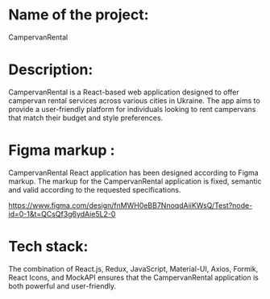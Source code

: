 # Name of the project:

CampervanRental

# Description:

CampervanRental is a React-based web application designed to offer campervan rental services across
various cities in Ukraine. The app aims to provide a user-friendly platform for individuals looking
to rent campervans that match their budget and style preferences.

# Figma markup :

CampervanRental React application has been designed according to Figma markup. The markup for the
CampervanRental application is fixed, semantic and valid according to the requested specifications.

https://www.figma.com/design/fnMWH0eBB7NnoqdAiiKWsQ/Test?node-id=0-1&t=QCsQf3g6ydAie5L2-0

# Tech stack:

The combination of React.js, Redux, JavaScript, Material-UI, Axios, Formik, React Icons, and MockAPI
ensures that the CampervanRental application is both powerful and user-friendly.
